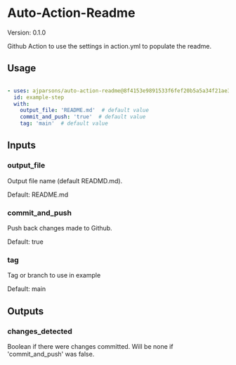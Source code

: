 # Auto-Action-Readme


Version: 0.1.0





Github Action to use the settings in action.yml to populate the readme.


## Usage

```yaml

- uses: ajparsons/auto-action-readme@8f4153e9891533f6fef20b5a5a34f21ae37d4174 # If you trust this source, use @v0
  id: example-step 
  with:
    output_file: 'README.md'  # default value
    commit_and_push: 'true'  # default value
    tag: 'main'  # default value

```


## Inputs

### output_file



Output file name (default READMD.md).

Default: README.md


### commit_and_push



Push back changes made to Github.

Default: true


### tag



Tag or branch to use in example

Default: main




## Outputs

### changes_detected

Boolean if there were changes committed. Will be none if 'commit_and_push' was false.


